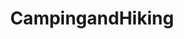 ---
title: CampingandHiking
crosslinks:
- Ultralight
- campingwithkids
- EarthPorn
- trailmeals
- hiking
- hammockcamping
- CampingGear
- camping
- Adirondacks
- coloradohikers
- WildernessBackpacking
- pics
- wmnf
- Backcountry
- Yosemite
- AppalachianTrail
- ParkRangers
- norwayonreddit
- BackpackingDogs
- 14ers
---